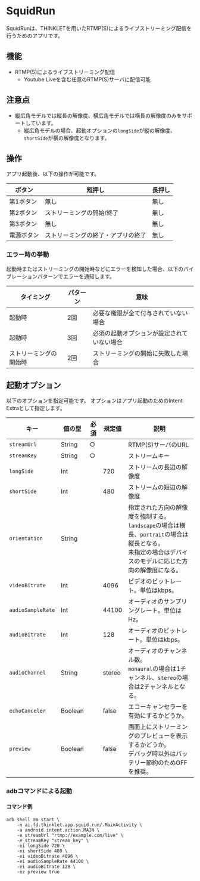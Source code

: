 # SquidRun

SquidRunは、THINKLETを用いたRTMP(S)によるライブストリーミング配信を行うためのアプリです。

## 機能

- RTMP(S)によるライブストリーミング配信
    - Youtube Liveを含む任意のRTMP(S)サーバに配信可能

## 注意点

- 縦広角モデルでは縦長の解像度、横広角モデルでは横長の解像度のみをサポートしています。
    - 縦広角モデルの場合、起動オプションの`longSide`が縦の解像度、`shortSide`が横の解像度となります。

## 操作

アプリ起動後、以下の操作が可能です。

| ボタン   | 短押し               | 長押し |
|-------|-------------------|-----|
| 第1ボタン | 無し                | 無し  |
| 第2ボタン | ストリーミングの開始/終了     | 無し  |
| 第3ボタン | 無し                | 無し  |
| 電源ボタン | ストリーミングの終了・アプリの終了 | 無し  |

### エラー時の挙動

起動時またはストリーミングの開始時などにエラーを検知した場合、以下のバイブレーションパターンでエラーを通知します。

| タイミング       | パターン | 意味                    |
|-------------|------|-----------------------|
| 起動時         | 2回   | 必要な権限が全て付与されていない場合    |
| 起動時         | 3回   | 必須の起動オプションが設定されていない場合 |
| ストリーミングの開始時 | 2回   | ストリーミングの開始に失敗した場合     |

## 起動オプション

以下のオプションを指定可能です。
オプションはアプリ起動のためのIntent Extraとして指定します。

| キー                | 値の型     | 必須 | 規定値    | 説明                                                                                             |
|-------------------|---------|----|--------|------------------------------------------------------------------------------------------------|
| `streamUrl`       | String  | ○  |        | RTMP(S)サーバのURL                                                                                 |
| `streamKey`       | String  | ○  |        | ストリームキー                                                                                        |
| `longSide`        | Int     |    | 720    | ストリームの長辺の解像度                                                                                   |
| `shortSide`       | Int     |    | 480    | ストリームの短辺の解像度                                                                                   |
| `orientation`     | String  |    |        | 指定された方向の解像度を強制する。<br/>`landscape`の場合は横長、`portrait`の場合は縦長となる。<br/>未指定の場合はデバイスのモデルに応じた方向の解像度になる。 |
| `videoBitrate`    | Int     |    | 4096   | ビデオのビットレート。単位はkbps。                                                                            |
| `audioSampleRate` | Int     |    | 44100  | オーディオのサンプリングレート。単位はHz。                                                                         |
| `audioBitrate`    | Int     |    | 128    | オーディオのビットレート。単位はkbps。                                                                          |
| `audioChannel`    | String  |    | stereo | オーディオのチャンネル数。<br/>`monaural`の場合は1チャンネル、`stereo`の場合は2チャンネルとなる。                                  |
| `echoCanceler`    | Boolean |    | false  | エコーキャンセラーを有効にするかどうか。                                                                           |
| `preview`         | Boolean |    | false  | 画面上にストリーミングのプレビューを表示するかどうか。<br/>デバッグ時以外はバッテリー節約のためOFFを推奨。                                      |

### adbコマンドによる起動

#### コマンド例

```shell
adb shell am start \
    -n ai.fd.thinklet.app.squid.run/.MainActivity \
    -a android.intent.action.MAIN \
    -e streamUrl "rtmp://example.com/live" \
    -e streamKey "stream_key" \
    -ei longSide 720 \
    -ei shortSide 480 \
    -ei videoBitrate 4096 \
    -ei audioSampleRate 44100 \
    -ei audioBitrate 128 \
    -ez preview true
```
